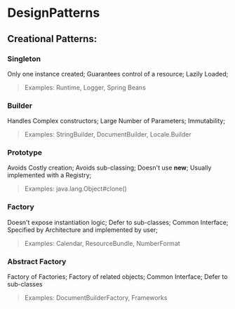 # DesignPatterns

## Creational Patterns:
### Singleton
Only one instance created; Guarantees control of a resource; Lazily Loaded; 
> Examples: Runtime, Logger, Spring Beans

### Builder
Handles Complex constructors; Large Number of Parameters; Immutability;
> Examples: StringBuilder, DocumentBuilder, Locale.Builder

### Prototype
Avoids Costly creation; Avoids sub-classing; Doesn't use **new**; Usually implemented with a Registry;
> Examples: java.lang.Object#clone()

### Factory
Doesn't expose instantiation logic; Defer to sub-classes; Common Interface; Specified by Architecture and implemented by user;
> Examples: Calendar, ResourceBundle, NumberFormat

### Abstract Factory
Factory of Factories; Factory of related objects; Common Interface; Defer to sub-classes
> Examples: DocumentBuilderFactory, Frameworks  